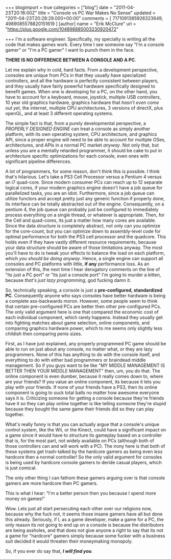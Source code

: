 +++
blogimport = true
categories = ["blog"]
date = "2011-04-23T20:16:00Z"
title = "Console vs PC War Makes No Sense"
updated = "2011-04-23T20:28:29.000+00:00"
comments = [ 7171091385926323649, 4989085578820151619 ]
[author]
name = "Erik McClure"
uri = "https://plus.google.com/104896885003230920472"

+++
I'm a software engineer. Specifically, my specialty is writing all the code that makes games work. Every time I see someone say "I'm a console gamer" or "I'm a PC gamer" I want to punch them in the face.

**THERE IS NO DIFFERENCE BETWEEN A CONSOLE AND A PC**.

Let me explain why in cold, hard facts. From a development perspective, consoles are unique from PCs in that they usually have specialized controllers, and all the hardware is perfectly consistent between players, and they usually have fairly powerful hardware specifically designed to benefit games. When one is developing for a PC, on the other hand, you have to account for a keyboard, mouse, joystick, multiple USB controllers, 10 year old graphics hardware, graphics hardware that *hasn't even come out yet*, the internet, multiple CPU architectures, 3 versions of directX, plus openGL, and at least 3 different operating systems.

The simple fact is that, from a purely developmental perspective, a *PROPERLY DESIGNED ENGINE* can treat a console as simply another platform, with its own operating system, CPU architecture, and graphics API, since a proper engine will need to be able to account for multiple OSes, architectures, and APIs in a normal PC market *anyway*. Not only that, but unless you are a mentally retarded programmer, it should be cake to put in architecture specific optimizations for each console, even ones with significant pipeline differences.

A lot of programmers, for some reason, don't think this is possible. I think that's hilarious. Let's take a PS3 Cell Processor versus a Pentium 4 versus an i7 quad-core. Since modern consumer PCs can reach up to 12 separate logical cores, if your modern graphics engine doesn't have a job queue for parallelized tasks, you are an idiot. Furthermore, since a job queue can utilize functors and accept pretty just any generic function if properly done, its interface can be totally abstracted out of the engine. Consequently, on a pentium 4, the job queue can probably just be configured to immediately process everything on a single thread, or whatever is appropriate. Then, for the Cell and quad-cores, its just a matter how many cores are available. Since the data structure is completely abstract, not only can you optimize for the core-count, but you can optimize down to assembly-level code for optimal performance for both the PS3 cell processor and the quadcore. This holds even if they have vastly different resource requirements, because your data structure should be aware of those limitations anyway. The most you'll have to do is tweak your effects to balance the load on each platform, which *you should be doing anyway*. Hence, a single engine can support all consoles and PC platforms with little, **if any** performance loss. As an extension of this, the next time I hear derogatory comments on the line of "its just a PC port" or "its just a console port" I'm going to murder a kitten, because *that's just lazy programming*, god fucking damn it.

So, technically speaking, a console is just a **pre-configured, standardized PC**. Consequently anyone who says consoles have better hardware is being a complete ass-backwards moron. However, some people seem to think that certain pre-configured PCs are better then other pre-configured PCs. The only valid argument here is one that compared the economic cost of each individual component, which rarely happens. Instead they usually get into fighting matches about game selection, online components, and comparing graphics hardware power, which to me seems only slightly less childish then comparing penis sizes.

First, as I have just explained, any properly programmed PC game should be able to run on just about any console, no matter what, or they are lazy programmers. None of this has anything to do with the console itself, and everything to do with either bad programmers or braindead middle management. So if you guys want to be like "MY MIDDLE MANAGEMENT IS BETTER THEN YOUR MIDDLE MANAGEMENT" then, um, you do that. The online component is even dumber, because it really comes down to, where are your friends? If you value an online component, its because it lets you play with your friends. If none of your friends have a PS3, then its online component is going to suck total balls no matter how awesome everyone says it is. Criticizing someone for getting a console because they're friends have it so they can play online together is like telling someone they're stupid because they bought the same game their friends did so they can play together.

What's really funny is that you can actually argue that a console's unique control system, like the Wii, or the Kinect, could have a significant impact on a game since it would have to structure its gameplay based on a controller that is, for the most part, not widely available on PCs (although both of those controllers can and will work with a PC). The irony here is that both of these systems get trash-talked by the hardcore gamers as being even *less* hardcore then a normal controller! So the only valid argument for consoles is being used by hardcore console gamers to deride casual players, which is just comical.

The only other thing I can fathom these gamers arguing over is that console gamers are more hardcore then PC gamers.

This is what I hear: "I'm a better person then you because I spend more money on games!"

Wow. Lets just all start persecuting each other over our religions now, because why the fuck not, it seems those insane gamers have all but done this already. Seriously, if I, as a game developer, make a game for a PC, the only reason its not going to end up on a console is because the distributors are being assholes, and that does not give anyone a right to say that its not a game for "hardcore" gamers simply because some fucker with a business suit decided it would threaten their moneymaking monopoly.

So, if you ever do say that, ***I will find you***.
